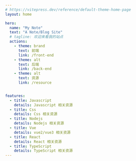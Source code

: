 ```yaml
---
# https://vitepress.dev/reference/default-theme-home-page
layout: home

hero:
  name: "My Note"
  text: "A Note/Blog Site"
  # tagline: 欢迎来看我的站点
  actions:
    - theme: brand
      text: 前端
      link: /front-end
    - theme: alt
      text: 后端
      link: /back-end
    - theme: alt
      text: 资源
      link: /resource


features:
  - title: Javascript
    details: Javascript 相关资源
  - title: Css
    details: Css 相关资源
  - title: Nodejs
    details: Nodejs 相关资源
  - title: Vue
    details: vue2/vue3 相关资源
  - title: React
    details: React 相关资源
  - title: TypeScript
    details: TypeScript 相关资源
---
```


